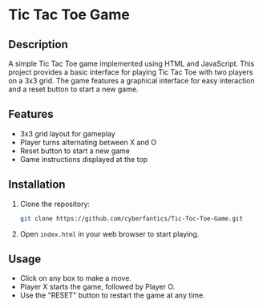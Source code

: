 # Tic Tac Toe Game

## Description

A simple Tic Tac Toe game implemented using HTML and JavaScript. This project provides a basic interface for playing Tic Tac Toe with two players on a 3x3 grid. The game features a graphical interface for easy interaction and a reset button to start a new game.

## Features

- 3x3 grid layout for gameplay
- Player turns alternating between X and O
- Reset button to start a new game
- Game instructions displayed at the top

## Installation

1. Clone the repository:
   ```bash
   git clone https://github.com/cyberfantics/Tic-Toc-Toe-Game.git
   ```
2. Open `index.html` in your web browser to start playing.

## Usage
- Click on any box to make a move.
- Player X starts the game, followed by Player O.
- Use the "RESET" button to restart the game at any time.
